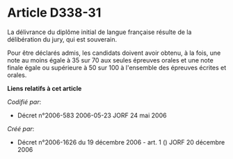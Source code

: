 # Article D338-31

La délivrance du diplôme initial de langue française résulte de la délibération du jury, qui est souverain.

Pour être déclarés admis, les candidats doivent avoir obtenu, à la fois, une note au moins égale à 35 sur 70 aux seules
épreuves orales et une note finale égale ou supérieure à 50 sur 100 à l'ensemble des épreuves écrites et orales.

**Liens relatifs à cet article**

_Codifié par_:

  - Décret n°2006-583 2006-05-23 JORF 24 mai 2006

_Créé par_:

  - Décret n°2006-1626 du 19 décembre 2006 - art. 1 () JORF 20 décembre 2006
